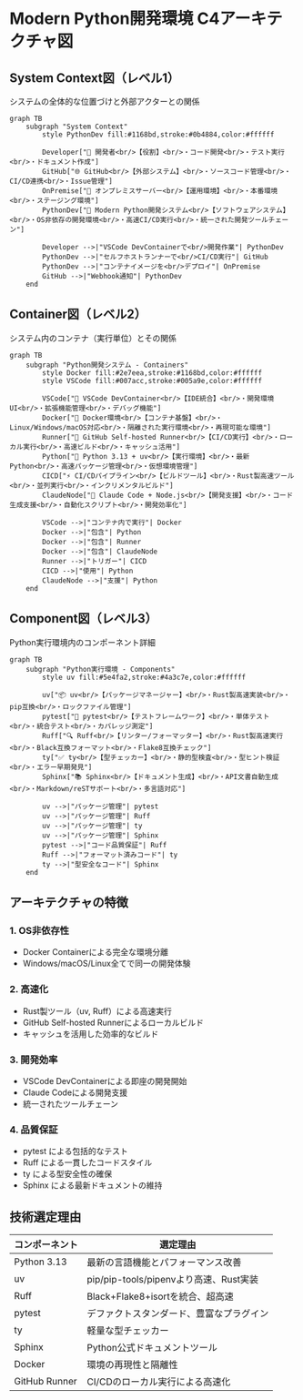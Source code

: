 # Modern Python開発環境 C4アーキテクチャ図

## System Context図（レベル1）
システムの全体的な位置づけと外部アクターとの関係

```mermaid
graph TB
    subgraph "System Context"
        style PythonDev fill:#1168bd,stroke:#0b4884,color:#ffffff
        
        Developer["👤 開発者<br/>【役割】<br/>・コード開発<br/>・テスト実行<br/>・ドキュメント作成"]
        GitHub["🌐 GitHub<br/>【外部システム】<br/>・ソースコード管理<br/>・CI/CD連携<br/>・Issue管理"]
        OnPremise["🏢 オンプレミスサーバー<br/>【運用環境】<br/>・本番環境<br/>・ステージング環境"]
        PythonDev["🐍 Modern Python開発システム<br/>【ソフトウェアシステム】<br/>・OS非依存の開発環境<br/>・高速CI/CD実行<br/>・統一された開発ツールチェーン"]
        
        Developer -->|"VSCode DevContainerで<br/>開発作業"| PythonDev
        PythonDev -->|"セルフホストランナーで<br/>CI/CD実行"| GitHub
        PythonDev -->|"コンテナイメージを<br/>デプロイ"| OnPremise
        GitHub -->|"Webhook通知"| PythonDev
    end
```

## Container図（レベル2）
システム内のコンテナ（実行単位）とその関係

```mermaid
graph TB
    subgraph "Python開発システム - Containers"
        style Docker fill:#2e7eea,stroke:#1168bd,color:#ffffff
        style VSCode fill:#007acc,stroke:#005a9e,color:#ffffff
        
        VSCode["📝 VSCode DevContainer<br/>【IDE統合】<br/>・開発環境UI<br/>・拡張機能管理<br/>・デバッグ機能"]
        Docker["🐳 Docker環境<br/>【コンテナ基盤】<br/>・Linux/Windows/macOS対応<br/>・隔離された実行環境<br/>・再現可能な環境"]
        Runner["🏃 GitHub Self-hosted Runner<br/>【CI/CD実行】<br/>・ローカル実行<br/>・高速ビルド<br/>・キャッシュ活用"]
        Python["🐍 Python 3.13 + uv<br/>【実行環境】<br/>・最新Python<br/>・高速パッケージ管理<br/>・仮想環境管理"]
        CICD["⚡ CI/CDパイプライン<br/>【ビルドツール】<br/>・Rust製高速ツール<br/>・並列実行<br/>・インクリメンタルビルド"]
        ClaudeNode["🤖 Claude Code + Node.js<br/>【開発支援】<br/>・コード生成支援<br/>・自動化スクリプト<br/>・開発効率化"]
        
        VSCode -->|"コンテナ内で実行"| Docker
        Docker -->|"包含"| Python
        Docker -->|"包含"| Runner
        Docker -->|"包含"| ClaudeNode
        Runner -->|"トリガー"| CICD
        CICD -->|"使用"| Python
        ClaudeNode -->|"支援"| Python
    end
```

## Component図（レベル3）
Python実行環境内のコンポーネント詳細

```mermaid
graph TB
    subgraph "Python実行環境 - Components"
        style uv fill:#5e4fa2,stroke:#4a3c7e,color:#ffffff
        
        uv["📦 uv<br/>【パッケージマネージャー】<br/>・Rust製高速実装<br/>・pip互換<br/>・ロックファイル管理"]
        pytest["🧪 pytest<br/>【テストフレームワーク】<br/>・単体テスト<br/>・統合テスト<br/>・カバレッジ測定"]
        Ruff["🔍 Ruff<br/>【リンター/フォーマッター】<br/>・Rust製高速実行<br/>・Black互換フォーマット<br/>・Flake8互換チェック"]
        ty["✅ ty<br/>【型チェッカー】<br/>・静的型検査<br/>・型ヒント検証<br/>・エラー早期発見"]
        Sphinx["📚 Sphinx<br/>【ドキュメント生成】<br/>・API文書自動生成<br/>・Markdown/reSTサポート<br/>・多言語対応"]
        
        uv -->|"パッケージ管理"| pytest
        uv -->|"パッケージ管理"| Ruff
        uv -->|"パッケージ管理"| ty
        uv -->|"パッケージ管理"| Sphinx
        pytest -->|"コード品質保証"| Ruff
        Ruff -->|"フォーマット済みコード"| ty
        ty -->|"型安全なコード"| Sphinx
    end
```

## アーキテクチャの特徴

### 1. **OS非依存性**
- Docker Containerによる完全な環境分離
- Windows/macOS/Linux全てで同一の開発体験

### 2. **高速化**
- Rust製ツール（uv, Ruff）による高速実行
- GitHub Self-hosted Runnerによるローカルビルド
- キャッシュを活用した効率的なビルド

### 3. **開発効率**
- VSCode DevContainerによる即座の開発開始
- Claude Codeによる開発支援
- 統一されたツールチェーン

### 4. **品質保証**
- pytest による包括的なテスト
- Ruff による一貫したコードスタイル
- ty による型安全性の確保
- Sphinx による最新ドキュメントの維持

## 技術選定理由

| コンポーネント | 選定理由 |
|------------|---------|
| Python 3.13 | 最新の言語機能とパフォーマンス改善 |
| uv | pip/pip-tools/pipenvより高速、Rust実装 |
| Ruff | Black+Flake8+isortを統合、超高速 |
| pytest | デファクトスタンダード、豊富なプラグイン |
| ty | 軽量な型チェッカー |
| Sphinx | Python公式ドキュメントツール |
| Docker | 環境の再現性と隔離性 |
| GitHub Runner | CI/CDのローカル実行による高速化 |